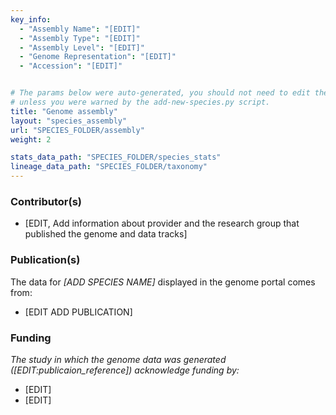 ```yaml
---
key_info:
  - "Assembly Name": "[EDIT]"
  - "Assembly Type": "[EDIT]"
  - "Assembly Level": "[EDIT]"
  - "Genome Representation": "[EDIT]"
  - "Accession": "[EDIT]"


# The params below were auto-generated, you should not need to edit them...
# unless you were warned by the add-new-species.py script.
title: "Genome assembly"
layout: "species_assembly"
url: "SPECIES_FOLDER/assembly"
weight: 2

stats_data_path: "SPECIES_FOLDER/species_stats"
lineage_data_path: "SPECIES_FOLDER/taxonomy"
---
```


### Contributor(s)

- [EDIT, Add information about provider and the research group that published the genome and data tracks]

### Publication(s)

The data for *[ADD SPECIES NAME]* displayed in the genome portal comes from:

- [EDIT ADD PUBLICATION]

### Funding

*The study in which the genome data was generated ([EDIT:publicaion_reference]) acknowledge funding by:*

- [EDIT]
- [EDIT]

